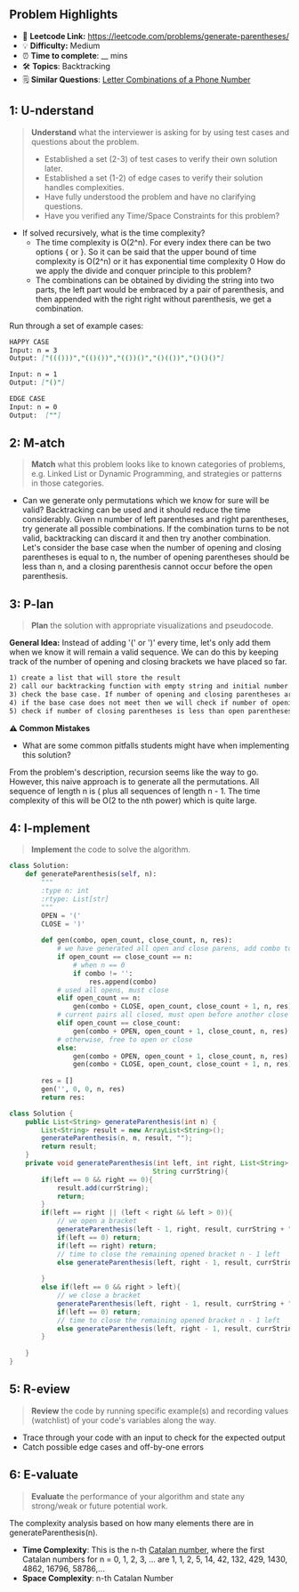 ## Problem Highlights

* 🔗 **Leetcode Link:** <https://leetcode.com/problems/generate-parentheses/>
* 💡 **Difficulty:** Medium
* ⏰ **Time to complete**: __ mins
* 🛠️ **Topics**: Backtracking
* 🗒️ **Similar Questions**: [Letter Combinations of a Phone Number](https://leetcode.com/problems/letter-combinations-of-a-phone-number/)
    
## 1: U-nderstand
 
> **Understand** what the interviewer is asking for by using test cases and questions about the problem.
> 
> - Established a set (2-3) of test cases to verify their own solution later.
> - Established a set (1-2) of edge cases to verify their solution handles complexities.
> - Have fully understood the problem and have no clarifying questions.
> - Have you verified any Time/Space Constraints for this problem?

- If solved recursively, what is the time complexity?
  - The time complexity is O(2^n). For every index there can be two options { or }. So it can be said that the upper bound of time complexity is O(2^n) or it has exponential time complexity
0 How do we apply the divide and conquer principle to this problem?
  - The combinations can be obtained by dividing the string into two parts, the left part would be embraced by a pair of parenthesis, and then appended with the right right without parenthesis, we get a combination.

Run through a set of example cases:

```markdown
HAPPY CASE
Input: n = 3
Output: ["((()))","(()())","(())()","()(())","()()()"]

Input: n = 1
Output: ["()"]

EDGE CASE 
Input: n = 0
Output:  [""]
```   
    
## 2: M-atch

<!-- See https://docs.google.com/document/d/1hYT1hoOJ6pFIt8A5q-PIZmYP7pB4WqlzyUJgFx9x2mY/edit#heading=h.ya2de4n4zsds for list of algorithms based on question type-->

> **Match** what this problem looks like to known categories of problems, e.g. Linked List or Dynamic Programming, and strategies or patterns in those categories.

* Can we generate only permutations which we know for sure will be valid? Backtracking can be used and it should reduce the time considerably. Given n number of left parentheses and right parentheses, try generate all possible combinations. If the combination turns to be not valid, backtracking can discard it and then try another combination. Let's consider the base case when the number of opening and closing parentheses is equal to n, the number of opening parentheses should be less than n, and a closing parenthesis cannot occur before the open parenthesis.


## 3: P-lan

> **Plan** the solution with appropriate visualizations and pseudocode.

**General Idea:** Instead of adding '(' or ')' every time, let's only add them when we know it will remain a valid sequence. We can do this by keeping track of the number of opening and closing brackets we have placed so far.

```markdown
1) create a list that will store the result
2) call our backtracking function with empty string and initial number of opening and closing parentheses
3) check the base case. If number of opening and closing parentheses are equal to n then we will add the string to the list and return.
4) if the base case does not meet then we will check if number of opening parentheses is less than n, If true, then we will add ( to the current string and increment the count of opening parenthesis.
5) check if number of closing parentheses is less than open parentheses then we will add ) to the current string and increment the count of closing parentheses.
```

**⚠️ Common Mistakes**

* What are some common pitfalls students might have when implementing this solution?

From the problem's description, recursion seems like the way to go. However, this naive approach is to generate all the permutations. All sequence of length n is ( plus all sequences of length n - 1. The time complexity of this will be O(2 to the nth power) which is quite large.

## 4: I-mplement

> **Implement** the code to solve the algorithm.

```python
class Solution:
    def generateParenthesis(self, n):
        """
        :type n: int
        :rtype: List[str]
        """
        OPEN = '('
        CLOSE = ')'
        
        def gen(combo, open_count, close_count, n, res):
            # we have generated all open and close parens, add combo to result
            if open_count == close_count == n:
                # when n == 0
                if combo != '':
                    res.append(combo)
            # used all opens, must close
            elif open_count == n:
                gen(combo + CLOSE, open_count, close_count + 1, n, res)
            # current pairs all closed, must open before another close
            elif open_count == close_count:
                gen(combo + OPEN, open_count + 1, close_count, n, res)
            # otherwise, free to open or close
            else:
                gen(combo + OPEN, open_count + 1, close_count, n, res)
                gen(combo + CLOSE, open_count, close_count + 1, n, res)
  
        res = []
        gen('', 0, 0, n, res)
        return res:
```
```java
class Solution {
    public List<String> generateParenthesis(int n) {
        List<String> result = new ArrayList<String>();
        generateParenthesis(n, n, result, "");
        return result;
    }
    private void generateParenthesis(int left, int right, List<String> result, 
                                    String currString){
        if(left == 0 && right == 0){
            result.add(currString);
            return;
        }
        if(left == right || (left < right && left > 0)){
            // we open a bracket
            generateParenthesis(left - 1, right, result, currString + "(");
            if(left == 0) return;
            if(left == right) return;
            // time to close the remaining opened bracket n - 1 left
            else generateParenthesis(left, right - 1, result, currString + ")");
           
        }
        else if(left == 0 && right > left){
            // we close a bracket
            generateParenthesis(left, right - 1, result, currString + ")");
            if(left == 0) return;
            // time to close the remaining opened bracket n - 1 left
            else generateParenthesis(left, right - 1, result, currString + ")");
        }
        
    }
}

```
    
## 5: R-eview

> **Review** the code by running specific example(s) and recording values (watchlist) of your code's variables along the way.

- Trace through your code with an input to check for the expected output
- Catch possible edge cases and off-by-one errors

## 6: E-valuate

> **Evaluate** the performance of your algorithm and state any strong/weak or future potential work.


The complexity analysis based on how many elements there are in generateParenthesis(n).

* **Time Complexity**: This is the n-th [Catalan number](https://en.wikipedia.org/wiki/Catalan_number), where the first Catalan numbers for n = 0, 1, 2, 3, ... are 1, 1, 2, 5, 14, 42, 132, 429, 1430, 4862, 16796, 58786,...
* **Space Complexity**:  n-th Catalan Number
